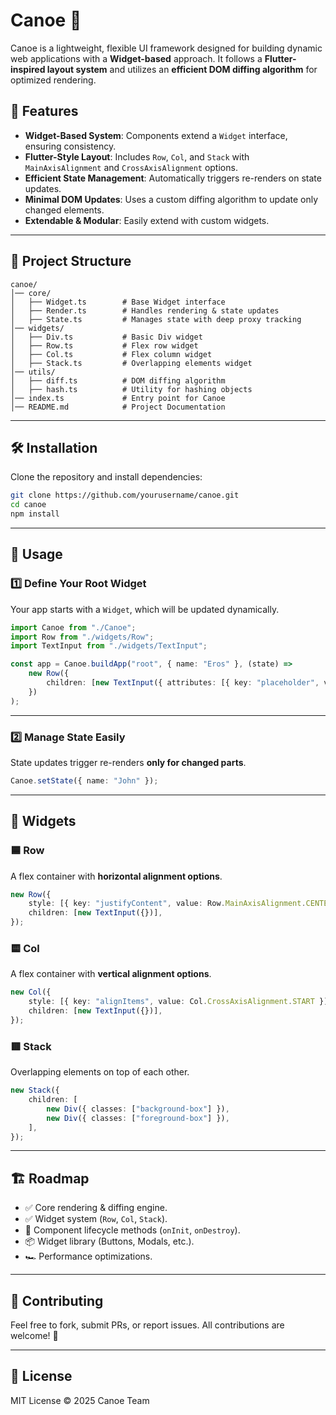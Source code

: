 # Canoe 🛶

Canoe is a lightweight, flexible UI framework designed for building dynamic web applications with a **Widget-based** approach. It follows a **Flutter-inspired layout system** and utilizes an **efficient DOM diffing algorithm** for optimized rendering.

## 🚀 Features
- **Widget-Based System**: Components extend a `Widget` interface, ensuring consistency.
- **Flutter-Style Layout**: Includes `Row`, `Col`, and `Stack` with `MainAxisAlignment` and `CrossAxisAlignment` options.
- **Efficient State Management**: Automatically triggers re-renders on state updates.
- **Minimal DOM Updates**: Uses a custom diffing algorithm to update only changed elements.
- **Extendable & Modular**: Easily extend with custom widgets.

---

## 📂 Project Structure

```
canoe/
│── core/
│   ├── Widget.ts        # Base Widget interface
│   ├── Render.ts        # Handles rendering & state updates
│   ├── State.ts         # Manages state with deep proxy tracking
│── widgets/
│   ├── Div.ts           # Basic Div widget
│   ├── Row.ts           # Flex row widget
│   ├── Col.ts           # Flex column widget
│   ├── Stack.ts         # Overlapping elements widget
│── utils/
│   ├── diff.ts          # DOM diffing algorithm
│   ├── hash.ts          # Utility for hashing objects
│── index.ts             # Entry point for Canoe
│── README.md            # Project Documentation
```

---

## 🛠️ Installation

Clone the repository and install dependencies:

```sh
git clone https://github.com/yourusername/canoe.git
cd canoe
npm install
```

---

## 🚧 Usage

### **1️⃣ Define Your Root Widget**
Your app starts with a `Widget`, which will be updated dynamically.

```typescript
import Canoe from "./Canoe";
import Row from "./widgets/Row";
import TextInput from "./widgets/TextInput";

const app = Canoe.buildApp("root", { name: "Eros" }, (state) =>
    new Row({
        children: [new TextInput({ attributes: [{ key: "placeholder", value: state.name }] })],
    })
);
```

---

### **2️⃣ Manage State Easily**
State updates trigger re-renders **only for changed parts**.

```typescript
Canoe.setState({ name: "John" });
```

---

## 📌 Widgets

### **🟦 Row**
A flex container with **horizontal alignment options**.

```typescript
new Row({
    style: [{ key: "justifyContent", value: Row.MainAxisAlignment.CENTER }],
    children: [new TextInput({})],
});
```

### **🟨 Col**
A flex container with **vertical alignment options**.

```typescript
new Col({
    style: [{ key: "alignItems", value: Col.CrossAxisAlignment.START }],
    children: [new TextInput({})],
});
```

### **🟥 Stack**
Overlapping elements on top of each other.

```typescript
new Stack({
    children: [
        new Div({ classes: ["background-box"] }),
        new Div({ classes: ["foreground-box"] }),
    ],
});
```

---

## 🏗️ Roadmap
- ✅ Core rendering & diffing engine.
- ✅ Widget system (`Row`, `Col`, `Stack`).
- 🔄 Component lifecycle methods (`onInit`, `onDestroy`).
- 📦 Widget library (Buttons, Modals, etc.).
- 🏎️ Performance optimizations.

---

## 🤝 Contributing
Feel free to fork, submit PRs, or report issues. All contributions are welcome! 🚀

---

## 📄 License
MIT License © 2025 Canoe Team

